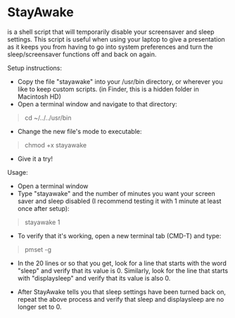 StayAwake 
=========
is a shell script that will temporarily disable your screensaver and sleep settings. This script is useful when using your laptop to give a presentation as it keeps you from having to go into system preferences and turn the sleep/screensaver functions off and back on again. 

Setup instructions:

* Copy the file "stayawake" into your /usr/bin directory, or wherever you like to keep custom scripts. (in Finder, this is a hidden folder in Macintosh HD)
* Open a terminal window and navigate to that directory:
> cd ~/../../usr/bin

* Change the new file's mode to executable:
> chmod +x stayawake

* Give it a try!

Usage:

* Open a terminal window 
* Type "stayawake" and the number of minutes you want your screen saver and sleep disabled (I recommend testing it with 1 minute at least once after setup):
> stayawake 1

* To verify that it's working, open a new terminal tab (CMD-T) and type:
> pmset -g

* In the 20 lines or so that you get, look for a line that starts with the word "sleep" and verify that its value is 0. Similarly, look for the line that starts with "displaysleep" and verify that its value is also 0. 

* After StayAwake tells you that sleep settings have been turned back on, repeat the above process and verify that sleep and displaysleep are no longer set to 0.
